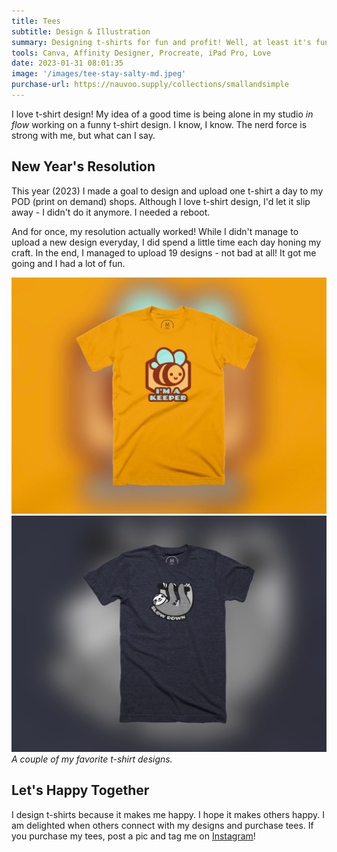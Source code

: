 ```yaml
---
title: Tees
subtitle: Design & Illustration
summary: Designing t-shirts for fun and profit! Well, at least it's fun.
tools: Canva, Affinity Designer, Procreate, iPad Pro, Love
date: 2023-01-31 08:01:35
image: '/images/tee-stay-salty-md.jpeg'
purchase-url: https://nauvoo.supply/collections/smallandsimple
---
```


I love t-shirt design! My idea of a good time is being alone in my studio *in flow* working on a funny t-shirt design. I know, I know. The nerd force is strong with me, but what can I say.

## New Year's Resolution

This year (2023) I made a goal to design and upload one t-shirt a day to my POD (print on demand) shops. Although I love t-shirt design, I'd let it slip away - I didn't do it anymore. I needed a reboot. 

And for once, my resolution actually worked! While I didn't manage to upload a new design everyday, I did spend a little time each day honing my craft. In the end, I managed to upload 19 designs - not bad at all! It got me going and I had a lot of fun.

<div class="gallery-box">
  <div class="gallery">
    <img src="/images/tee-keeper-medium.jpeg" loading="lazy" alt="I'm a Keeper t-shirt mockup">
    <img src="/images/tee-slow-down-sloth-md.jpeg" loading="lazy" alt="Slow Down Sloth t-shirt mockup">
  </div>
  <em>A couple of my favorite t-shirt designs.</em>
</div>

## Let's Happy Together

I design t-shirts because it makes me happy. I hope it makes others happy. I am delighted when others connect with my designs and purchase tees. If you purchase my tees, post a pic and tag me on [Instagram](https://www.instagram.com/smallandsimplethings.org_/)!